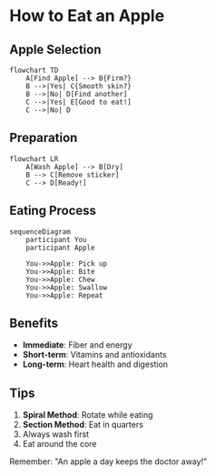 # How to Eat an Apple

## Apple Selection

```mermaid
flowchart TD
    A[Find Apple] --> B{Firm?}
    B -->|Yes| C{Smooth skin?}
    B -->|No| D[Find another]
    C -->|Yes| E[Good to eat!]
    C -->|No| D
```

## Preparation

```mermaid
flowchart LR
    A[Wash Apple] --> B[Dry]
    B --> C[Remove sticker]
    C --> D[Ready!]
```

## Eating Process

```mermaid
sequenceDiagram
    participant You
    participant Apple
    
    You->>Apple: Pick up
    You->>Apple: Bite
    You->>Apple: Chew
    You->>Apple: Swallow
    You->>Apple: Repeat
```

## Benefits

- **Immediate**: Fiber and energy
- **Short-term**: Vitamins and antioxidants  
- **Long-term**: Heart health and digestion

## Tips

1. **Spiral Method**: Rotate while eating
2. **Section Method**: Eat in quarters
3. Always wash first
4. Eat around the core

Remember: "An apple a day keeps the doctor away!"